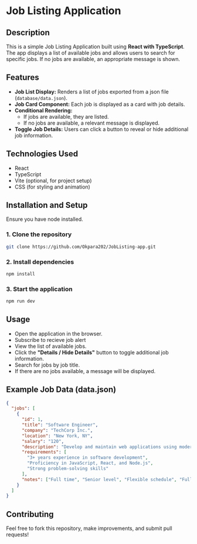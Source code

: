 # Job Listing Application

## Description

This is a simple Job Listing Application built using **React with TypeScript**. The app displays a list of available jobs and allows users to search for specific jobs. If no jobs are available, an appropriate message is shown.

## Features

- **Job List Display:** Renders a list of jobs exported from a json file (`database/data.json`).
- **Job Card Component:** Each job is displayed as a card with job details.
- **Conditional Rendering:**
  - If jobs are available, they are listed.
  - If no jobs are available, a relevant message is displayed.
- **Toggle Job Details:** Users can click a button to reveal or hide additional job information.

## Technologies Used

- React
- TypeScript
- Vite (optional, for project setup)
- CSS (for styling and animation)

## Installation and Setup

Ensure you have node installed.

### 1. Clone the repository

```sh
git clone https://github.com/Okpara202/JobListing-app.git
```

### 2. Install dependencies

```sh
npm install
```

### 3. Start the application

```sh
npm run dev
```

## Usage

- Open the application in the browser.
- Subscribe to recieve job alert
- View the list of available jobs.
- Click the **"Details / Hide Details"** button to toggle additional job information.
- Search for jobs by job title.
- If there are no jobs available, a message will be displayed.

## Example Job Data (data.json)

```json
{
  "jobs": [
    {
      "id": 1,
      "title": "Software Engineer",
      "company": "TechCorp Inc.",
      "location": "New York, NY",
      "salary": "120",
      "description": "Develop and maintain web applications using modern frameworks.",
      "requirements": [
        "3+ years experience in software development",
        "Proficiency in JavaScript, React, and Node.js",
        "Strong problem-solving skills"
      ],
      "notes": ["Full time", "Senior level", "Flexible schedule", "Full Day"]
    }
  ]
}
```

## Contributing

Feel free to fork this repository, make improvements, and submit pull requests!

